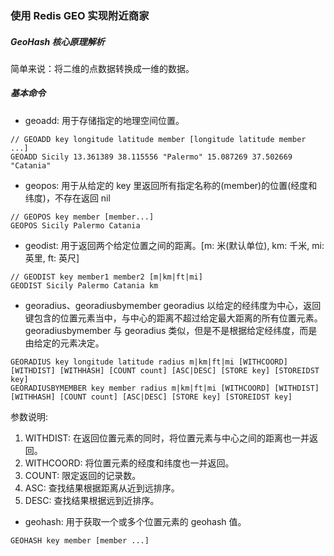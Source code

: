 ### 使用 Redis GEO 实现附近商家

##### GeoHash 核心原理解析

简单来说：将二维的点数据转换成一维的数据。

##### 基本命令

* geoadd: 用于存储指定的地理空间位置。

```
// GEOADD key longitude latitude member [longitude latitude member ...]
GEOADD Sicily 13.361389 38.115556 "Palermo" 15.087269 37.502669 "Catania"
```

* geopos: 用于从给定的 key 里返回所有指定名称的(member)的位置(经度和纬度)，不存在返回 nil

```
// GEOPOS key member [member...]
GEOPOS Sicily Palermo Catania
```

* geodist: 用于返回两个给定位置之间的距离。[m: 米(默认单位), km: 千米, mi: 英里, ft: 英尺]

```
// GEODIST key member1 member2 [m|km|ft|mi]
GEODIST Sicily Palermo Catania km
```

* georadius、georadiusbymember 
georadius 以给定的经纬度为中心，返回键包含的位置元素当中，与中心的距离不超过给定最大距离的所有位置元素。
georadiusbymember 与 georadius 类似，但是不是根据给定经纬度，而是由给定的元素决定。

```
GEORADIUS key longitude latitude radius m|km|ft|mi [WITHCOORD] [WITHDIST] [WITHHASH] [COUNT count] [ASC|DESC] [STORE key] [STOREIDST key]
GEORADIUSBYMEMBER key member radius m|km|ft|mi [WITHCOORD] [WITHDIST] [WITHHASH] [COUNT count] [ASC|DESC] [STORE key] [STOREIDST key]
```

参数说明:
1. WITHDIST: 在返回位置元素的同时，将位置元素与中心之间的距离也一并返回。
2. WITHCOORD: 将位置元素的经度和纬度也一并返回。
3. COUNT: 限定返回的记录数。
4. ASC: 查找结果根据距离从近到远排序。
5. DESC: 查找结果根据远到近排序。

* geohash: 用于获取一个或多个位置元素的 geohash 值。

```
GEOHASH key member [member ...]
```

